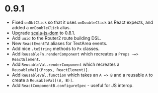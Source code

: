 # 0.9.1

* Fixed `onDblClick` so that it uses `onDoubleClick` as React expects, and
  added a `onDoubleClick` alias.
* Upgrade [scala-js-dom](https://github.com/scala-js/scala-js-dom) to 0.8.1.
* Add `uuid` to the Router2 route building DSL.
* New `ReactEventTA` aliases for TextArea events.
* Add nice `.toString` methods to `Px` classes.
* Add `ReusableFn.renderComponent` which recreates a `Props ~=> ReactElement`.
* Add `ReusableVal.renderComponent` which recreates a `ReusableVal[(Props, ReactElement)]`.
* Add `ReusableVal.function` which takes an `A => B` and a reusable `A` to create a `ReusableVal[(A, B)]`.
* Add `ReactComponentB.configureSpec` - useful for JS interop.

